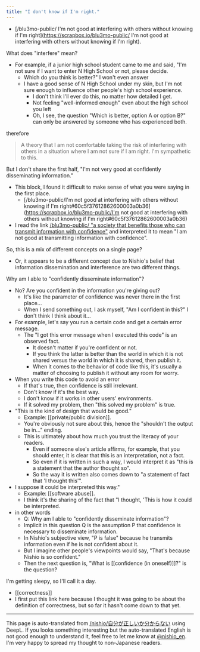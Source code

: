 ```yaml
---
title: "I don't know if I'm right."
---
```


- [/blu3mo-public/ I'm not good at interfering with others without knowing if I'm right](https://scrapbox.io/blu3mo-public/ I'm not good at interfering with others without knowing if I'm right).

What does "interfere" mean?
- For example, if a junior high school student came to me and said, "I'm not sure if I want to enter N High School or not, please decide.
    - Which do you think is better?" I won't even answer
    - I have a good sense of N High School under my skin, but I'm not sure enough to influence other people's high school experience.
        - I don't think I'll ever do this, no matter how detailed I get.
        - Not feeling "well-informed enough" even about the high school you left
        - Oh, I see, the question "Which is better, option A or option B?" can only be answered by someone who has experienced both.

therefore
> A theory that I am not comfortable taking the risk of interfering with others in a situation where I am not sure if I am right.
I'm sympathetic to this.

But I don't share the first half, "I'm not very good at confidently disseminating information."
- This block, I found it difficult to make sense of what you were saying in the first place.
    - [/blu3mo-public/I'm not good at interfering with others without knowing if I'm right#60c5f37612862600003a0b36](https://scrapbox.io/blu3mo-public/I'm not good at interfering with others without knowing if I'm right#60c5f37612862600003a0b36)
- I read the link [/blu3mo-public/ "a society that benefits those who can transmit information with confidence"](https://scrapbox.io/blu3mo-public/ "a society that benefits those who can transmit information with confidence") and interpreted it to mean "I am not good at transmitting information with confidence".

So, this is a mix of different concepts on a single page?
- Or, it appears to be a different concept due to Nishio's belief that information dissemination and interference are two different things.

Why am I able to "confidently disseminate information"?
- No? Are you confident in the information you're giving out?
    - It's like the parameter of confidence was never there in the first place...
    - When I send something out, I ask myself, "Am I confident in this?" I don't think I think about it...
- For example, let's say you run a certain code and get a certain error message.
    - The "I got this error message when I executed this code" is an observed fact.
        - It doesn't matter if you're confident or not.
        - If you think the latter is better than the world in which it is not shared versus the world in which it is shared, then publish it.
        - When it comes to the behavior of code like this, it's usually a matter of choosing to publish it without any room for worry.
- When you write this code to avoid an error
    - If that's true, then confidence is still irrelevant.
    - Don't know if it's the best way.
    - I don't know if it works in other users' environments.
    - If it solved my problem, then "this solved my problem" is true.
- "This is the kind of design that would be good."
    - Example: [[private/public division]].
    - You're obviously not sure about this, hence the "shouldn't the output be in..." ending.
    - This is ultimately about how much you trust the literacy of your readers.
        - Even if someone else's article affirms, for example, that you should enter, it is clear that this is an interpretation, not a fact.
        - So even if it is written in such a way, I would interpret it as "this is a statement that the author thought so".
        - So the way it is written also comes down to "a statement of fact that 'I thought this'".
- I suppose it could be interpreted this way."
    - Example: [[software abuse]].
    - I think it's the sharing of the fact that "I thought, 'This is how it could be interpreted.
- in other words
    - Q: Why am I able to "confidently disseminate information"?
    - Implicit in this question Q is the assumption P that confidence is necessary to disseminate information.
    - In Nishio's subjective view, "P is false" because he transmits information even if he is not confident about it.
    - But I imagine other people's viewpoints would say, "That's because Nishio is so confident."
    - Then the next question is, "What is [[confidence (in oneself)]]?" is the question?

I'm getting sleepy, so I'll call it a day.

- [[correctness]]
- I first put this link here because I thought it was going to be about the definition of correctness, but so far it hasn't come down to that yet.

---
This page is auto-translated from [/nishio/自分が正しいか分からない](https://scrapbox.io/nishio/自分が正しいか分からない) using DeepL. If you looks something interesting but the auto-translated English is not good enough to understand it, feel free to let me know at [@nishio_en](https://twitter.com/nishio_en). I'm very happy to spread my thought to non-Japanese readers.